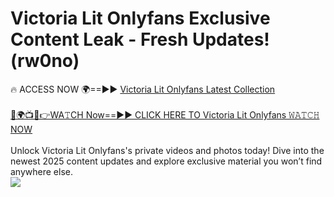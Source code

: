 # Victoria Lit Onlyfans Exclusive Content Leak - Fresh Updates! (rw0no)

🔥 ACCESS NOW 🌍==►► <a href="https://tinyurl.com/kvy9nzfs" rel="nofollow">Victoria Lit Onlyfans Latest Collection</a>
<br><br>
[🔴🌍📺📱👉WA𝚃CH Now==►► CLICK HERE TO Victoria Lit Onlyfans 𝚆𝙰𝚃𝙲𝙷 NOW](https://tinyurl.com/kvy9nzfs)
<br><br>
Unlock Victoria Lit Onlyfans's private videos and photos today! Dive into the newest 2025 content updates and explore exclusive material you won’t find anywhere else.
<br>
<a href="https://tinyurl.com/kvy9nzfs" rel="nofollow" data-target="animated-image.originalLink"><img src="https://camo.githubusercontent.com/8a4f000d20f83aca3bf7ec5f350d767afa0574a8a352519fd8cfa583a6f93a33/68747470733a2f2f692e696d6775722e636f6d2f644a486b345a712e676966" data-canonical-src="https://i.imgur.com/dJHk4Zq.gif" style="max-width: 100%; display: inline-block;" data-target="animated-image.originalImage"></a>
<br>
